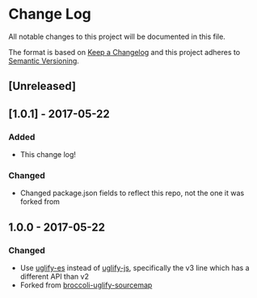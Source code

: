 # Change Log
All notable changes to this project will be documented in this file.

The format is based on [Keep a Changelog](http://keepachangelog.com/)
and this project adheres to [Semantic Versioning](http://semver.org/).

## [Unreleased]

## [1.0.1] - 2017-05-22
### Added
- This change log!

### Changed
- Changed package.json fields to reflect this repo, not the one it was forked from

## 1.0.0 - 2017-05-22
### Changed
- Use [uglify-es](https://www.npmjs.com/package/uglify-es) instead of [uglify-js](https://www.npmjs.com/package/uglify-js), specifically the v3 line which has a different API than v2
- Forked from [broccoli-uglify-sourcemap](https://github.com/ember-cli/broccoli-uglify-sourcemap)
